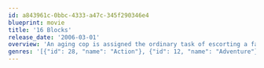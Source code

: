 ```yaml
---
id: a843961c-0bbc-4333-a47c-345f290346e4
blueprint: movie
title: '16 Blocks'
release_date: '2006-03-01'
overview: 'An aging cop is assigned the ordinary task of escorting a fast-talking witness from police custody to a courthouse, but they find themselves running the gauntlet as other forces try to prevent them from getting there.'
genres: '[{"id": 28, "name": "Action"}, {"id": 12, "name": "Adventure"}, {"id": 80, "name": "Crime"}, {"id": 53, "name": "Thriller"}]'
---
```

